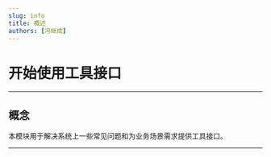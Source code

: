 ```yaml
---
slug: info
title: 概述
authors: [冯继成]
---
```


# 开始使用工具接口

---
## 概念
本模块用于解决系统上一些常见问题和为业务场景需求提供工具接口。

---






